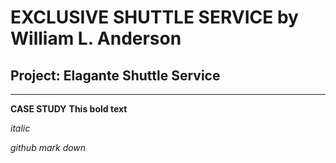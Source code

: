 #  EXCLUSIVE SHUTTLE SERVICE by William L. Anderson
##  Project: Elagante Shuttle Service 

---


**CASE STUDY**
**This bold text**

*italic*

*github mark down*
